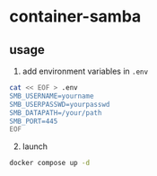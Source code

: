 # container-samba
## usage
1. add environment variables in `.env`
```bash
cat << EOF > .env
SMB_USERNAME=yourname
SMB_USERPASSWD=yourpasswd
SMB_DATAPATH=/your/path
SMB_PORT=445
EOF
```
2. launch
```bash
docker compose up -d
```
